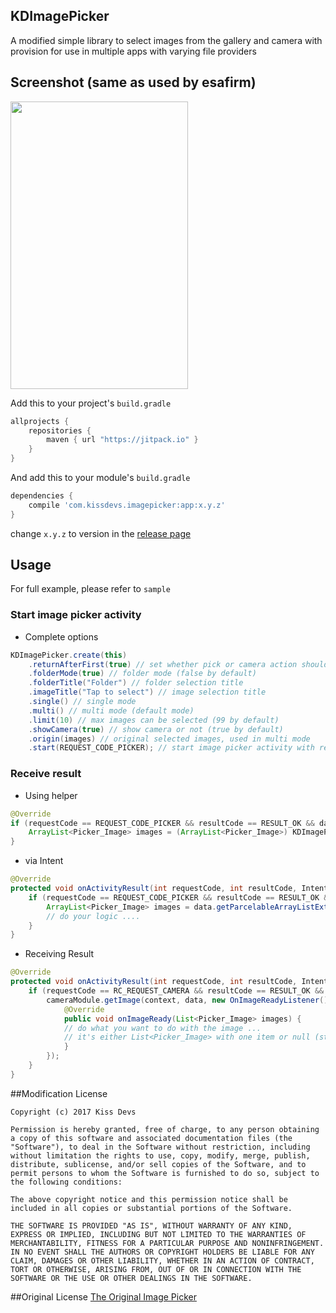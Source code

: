 ## KDImagePicker
A modified simple library to select images from the gallery and camera with provision for use in multiple apps with varying file providers

## Screenshot (same as used by esafirm)

<img src="https://raw.githubusercontent.com/esafirm/android-image-picker/master/art/ss.gif" height="460" width="284"/>

Add this to your project's `build.gradle`

```groovy
allprojects {
    repositories {
        maven { url "https://jitpack.io" }
    }
}
```

And add this to your module's `build.gradle` 

```groovy
dependencies {
	compile 'com.kissdevs.imagepicker:app:x.y.z'	
}
```

change `x.y.z` to version in the [release page](https://github.com/codesmithx/KDImagePicker)

## Usage

For full example, please refer to `sample`

### Start image picker activity
- Complete options

```java
KDImagePicker.create(this)
	.returnAfterFirst(true) // set whether pick or camera action should return immediate result or not. For pick image only work on single mode
	.folderMode(true) // folder mode (false by default)
	.folderTitle("Folder") // folder selection title
	.imageTitle("Tap to select") // image selection title
	.single() // single mode
	.multi() // multi mode (default mode)
	.limit(10) // max images can be selected (99 by default)
	.showCamera(true) // show camera or not (true by default)
	.origin(images) // original selected images, used in multi mode
	.start(REQUEST_CODE_PICKER); // start image picker activity with request code
```                
 
### Receive result

- Using helper 

```java
@Override
if (requestCode == REQUEST_CODE_PICKER && resultCode == RESULT_OK && data != null) {
    ArrayList<Picker_Image> images = (ArrayList<Picker_Image>) KDImagePicker.getImages(data);
}
```
- via Intent

```java
@Override
protected void onActivityResult(int requestCode, int resultCode, Intent data) {
    if (requestCode == REQUEST_CODE_PICKER && resultCode == RESULT_OK && data != null) {
        ArrayList<Picker_Image> images = data.getParcelableArrayListExtra(Activity_ImagePicker.INTENT_EXTRA_SELECTED_IMAGES);
        // do your logic ....
    }
}
```

- Receiving Result

```java
@Override
protected void onActivityResult(int requestCode, int resultCode, Intent data) {
    if (requestCode == RC_REQUEST_CAMERA && resultCode == RESULT_OK && data != null) {
        cameraModule.getImage(context, data, new OnImageReadyListener() {
            @Override
            public void onImageReady(List<Picker_Image> images) {
	    	// do what you want to do with the image ...
	    	// it's either List<Picker_Image> with one item or null (still need improvement)
            }
        });
    }
}
```


##Modification License
```
Copyright (c) 2017 Kiss Devs

Permission is hereby granted, free of charge, to any person obtaining a copy of this software and associated documentation files (the "Software"), to deal in the Software without restriction, including without limitation the rights to use, copy, modify, merge, publish, distribute, sublicense, and/or sell copies of the Software, and to permit persons to whom the Software is furnished to do so, subject to the following conditions:

The above copyright notice and this permission notice shall be included in all copies or substantial portions of the Software.

THE SOFTWARE IS PROVIDED "AS IS", WITHOUT WARRANTY OF ANY KIND, EXPRESS OR IMPLIED, INCLUDING BUT NOT LIMITED TO THE WARRANTIES OF MERCHANTABILITY, FITNESS FOR A PARTICULAR PURPOSE AND NONINFRINGEMENT. IN NO EVENT SHALL THE AUTHORS OR COPYRIGHT HOLDERS BE LIABLE FOR ANY CLAIM, DAMAGES OR OTHER LIABILITY, WHETHER IN AN ACTION OF CONTRACT, TORT OR OTHERWISE, ARISING FROM, OUT OF OR IN CONNECTION WITH THE SOFTWARE OR THE USE OR OTHER DEALINGS IN THE SOFTWARE.
```

##Original License
[The Original Image Picker](https://github.com/esafirm/android-image-picker/)

